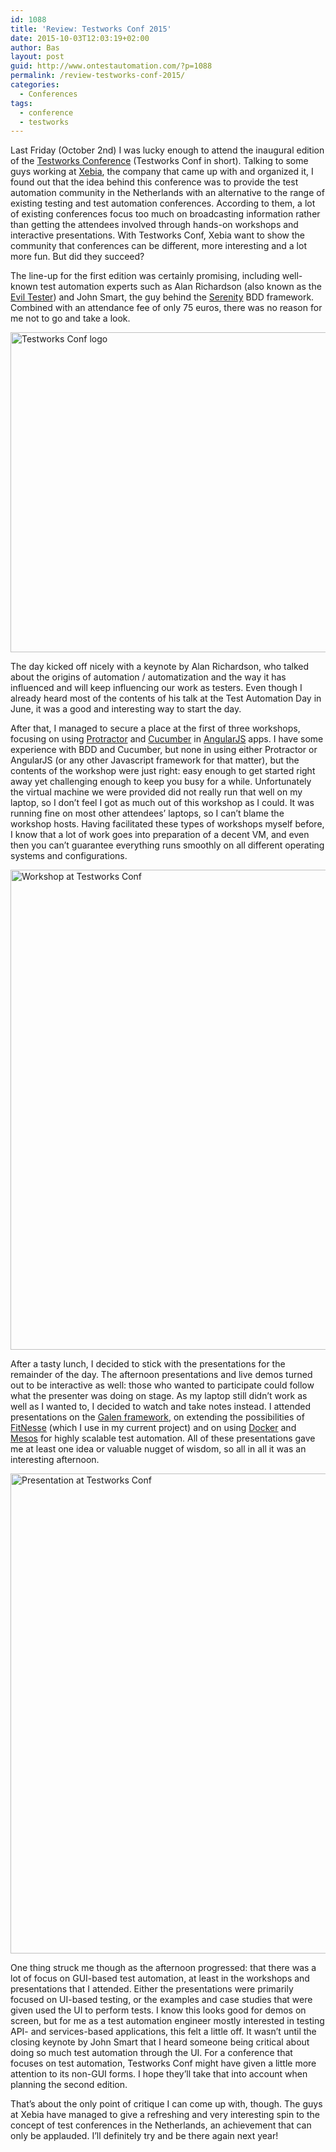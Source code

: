 ```yaml
---
id: 1088
title: 'Review: Testworks Conf 2015'
date: 2015-10-03T12:03:19+02:00
author: Bas
layout: post
guid: http://www.ontestautomation.com/?p=1088
permalink: /review-testworks-conf-2015/
categories:
  - Conferences
tags:
  - conference
  - testworks
---
```

Last Friday (October 2nd) I was lucky enough to attend the inaugural edition of the <a href="http://testworksconf.com/" target="_blank">Testworks Conference</a> (Testworks Conf in short). Talking to some guys working at <a href="https://xebia.com/" target="_blank">Xebia</a>, the company that came up with and organized it, I found out that the idea behind this conference was to provide the test automation community in the Netherlands with an alternative to the range of existing testing and test automation conferences. According to them, a lot of existing conferences focus too much on broadcasting information rather than getting the attendees involved through hands-on workshops and interactive presentations. With Testworks Conf, Xebia want to show the community that conferences can be different, more interesting and a lot more fun. But did they succeed?

The line-up for the first edition was certainly promising, including well-known test automation experts such as Alan Richardson (also known as the <a href="http://www.eviltester.com/" target="_blank">Evil Tester</a>) and John Smart, the guy behind the <a href="http://www.thucydides.info/#/" target="_blank">Serenity</a> BDD framework. Combined with an attendance fee of only 75 euros, there was no reason for me not to go and take a look.

[<img src="http://www.ontestautomation.com/wp-content/uploads/2015/10/testworks_logo.jpg" alt="Testworks Conf logo" width="512" height="512" class="aligncenter size-full wp-image-1089" srcset="https://www.ontestautomation.com/wp-content/uploads/2015/10/testworks_logo.jpg 512w, https://www.ontestautomation.com/wp-content/uploads/2015/10/testworks_logo-150x150.jpg 150w, https://www.ontestautomation.com/wp-content/uploads/2015/10/testworks_logo-300x300.jpg 300w" sizes="(max-width: 512px) 100vw, 512px" />](http://www.ontestautomation.com/wp-content/uploads/2015/10/testworks_logo.jpg)

The day kicked off nicely with a keynote by Alan Richardson, who talked about the origins of automation / automatization and the way it has influenced and will keep influencing our work as testers. Even though I already heard most of the contents of his talk at the Test Automation Day in June, it was a good and interesting way to start the day.

After that, I managed to secure a place at the first of three workshops, focusing on using <a href="https://angular.github.io/protractor/#/" target="_blank">Protractor</a> and <a href="https://cucumber.io/" target="_blank">Cucumber</a> in <a href="https://angularjs.org/" target="_blank">AngularJS</a> apps. I have some experience with BDD and Cucumber, but none in using either Protractor or AngularJS (or any other Javascript framework for that matter), but the contents of the workshop were just right: easy enough to get started right away yet challenging enough to keep you busy for a while. Unfortunately the virtual machine we were provided did not really run that well on my laptop, so I don&#8217;t feel I got as much out of this workshop as I could. It was running fine on most other attendees&#8217; laptops, so I can&#8217;t blame the workshop hosts. Having facilitated these types of workshops myself before, I know that a lot of work goes into preparation of a decent VM, and even then you can&#8217;t guarantee everything runs smoothly on all different operating systems and configurations.

[<img src="http://www.ontestautomation.com/wp-content/uploads/2015/10/testworks-workshop.jpg" alt="Workshop at Testworks Conf" width="1024" height="768" class="aligncenter size-full wp-image-1091" srcset="https://www.ontestautomation.com/wp-content/uploads/2015/10/testworks-workshop.jpg 1024w, https://www.ontestautomation.com/wp-content/uploads/2015/10/testworks-workshop-300x225.jpg 300w" sizes="(max-width: 1024px) 100vw, 1024px" />](http://www.ontestautomation.com/wp-content/uploads/2015/10/testworks-workshop.jpg)

After a tasty lunch, I decided to stick with the presentations for the remainder of the day. The afternoon presentations and live demos turned out to be interactive as well: those who wanted to participate could follow what the presenter was doing on stage. As my laptop still didn&#8217;t work as well as I wanted to, I decided to watch and take notes instead. I attended presentations on the <a href="http://galenframework.com/" target="_blank">Galen framework</a>, on extending the possibilities of <a href="http://fitnesse.org/" target="_blank">FitNesse</a> (which I use in my current project) and on using <a href="https://www.docker.com/" target="_blank">Docker</a> and <a href="http://mesos.apache.org/" target="_blank">Mesos</a> for highly scalable test automation. All of these presentations gave me at least one idea or valuable nugget of wisdom, so all in all it was an interesting afternoon.

[<img src="http://www.ontestautomation.com/wp-content/uploads/2015/10/testworks-presentation.jpg" alt="Presentation at Testworks Conf" width="1024" height="768" class="aligncenter size-full wp-image-1092" srcset="https://www.ontestautomation.com/wp-content/uploads/2015/10/testworks-presentation.jpg 1024w, https://www.ontestautomation.com/wp-content/uploads/2015/10/testworks-presentation-300x225.jpg 300w" sizes="(max-width: 1024px) 100vw, 1024px" />](http://www.ontestautomation.com/wp-content/uploads/2015/10/testworks-presentation.jpg)

One thing struck me though as the afternoon progressed: that there was a lot of focus on GUI-based test automation, at least in the workshops and presentations that I attended. Either the presentations were primarily focused on UI-based testing, or the examples and case studies that were given used the UI to perform tests. I know this looks good for demos on screen, but for me as a test automation engineer mostly interested in testing API- and services-based applications, this felt a little off. It wasn&#8217;t until the closing keynote by John Smart that I heard someone being critical about doing so much test automation through the UI. For a conference that focuses on test automation, Testworks Conf might have given a little more attention to its non-GUI forms. I hope they&#8217;ll take that into account when planning the second edition.

That&#8217;s about the only point of critique I can come up with, though. The guys at Xebia have managed to give a refreshing and very interesting spin to the concept of test conferences in the Netherlands, an achievement that can only be applauded. I&#8217;ll definitely try and be there again next year!